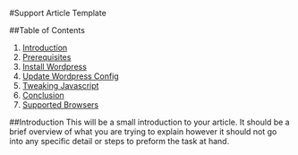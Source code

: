 #Support Article Template


##Table of Contents
1. [Introduction](#introduction)
2. [Prerequisites](#prerequisites)
3. [Install Wordpress](#1-install-wordpress)
4. [Update Wordpress Config](#2-update-wordpress-config)
5. [Tweaking Javascript](#3-tweaking-javascript)
6. [Conclusion](#conclusion)
7. [Supported Browsers](#supported-browsers)



##Introduction
This will be a small introduction to your article.  It should be a brief overview of what you are trying to explain however it should not go into any specific detail or steps to preform the task at hand.


